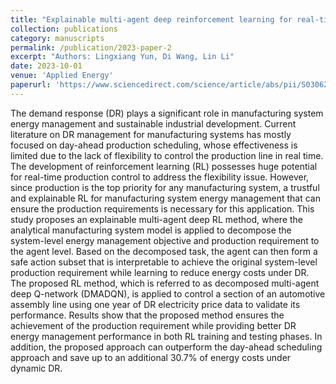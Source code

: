 ```yaml
---
title: "Explainable multi-agent deep reinforcement learning for real-time demand response towards sustainable manufacturing"
collection: publications
category: manuscripts
permalink: /publication/2023-paper-2
excerpt: "Authors: Lingxiang Yun, Di Wang, Lin Li"
date: 2023-10-01
venue: 'Applied Energy'
paperurl: 'https://www.sciencedirect.com/science/article/abs/pii/S0306261923006888'
---
```


The demand response (DR) plays a significant role in manufacturing system energy management and sustainable industrial development. Current literature on DR management for manufacturing systems has mostly focused on day-ahead production scheduling, whose effectiveness is limited due to the lack of flexibility to control the production line in real time. The development of reinforcement learning (RL) possesses huge potential for real-time production control to address the flexibility issue. However, since production is the top priority for any manufacturing system, a trustful and explainable RL for manufacturing system energy management that can ensure the production requirements is necessary for this application. This study proposes an explainable multi-agent deep RL method, where the analytical manufacturing system model is applied to decompose the system-level energy management objective and production requirement to the agent level. Based on the decomposed task, the agent can then form a safe action subset that is interpretable to achieve the original system-level production requirement while learning to reduce energy costs under DR. The proposed RL method, which is referred to as decomposed multi-agent deep Q-network (DMADQN), is applied to control a section of an automotive assembly line using one year of DR electricity price data to validate its performance. Results show that the proposed method ensures the achievement of the production requirement while providing better DR energy management performance in both RL training and testing phases. In addition, the proposed approach can outperform the day-ahead scheduling approach and save up to an additional 30.7% of energy costs under dynamic DR.